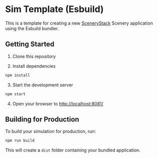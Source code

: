 # Sim Template (Esbuild)

This is a template for creating a new [SceneryStack](https://scenerystack.org/) Scenery application using the Esbuild bundler.

## Getting Started

1. Clone this repository

2. Install dependencies

```bash
npm install
```

3. Start the development server

```bash
npm start
```

4. Open your browser to [http://localhost:8081/](http://localhost:8081/)

## Building for Production

To build your simulation for production, run:

```bash
npm run build
```

This will create a `dist` folder containing your bundled application.
